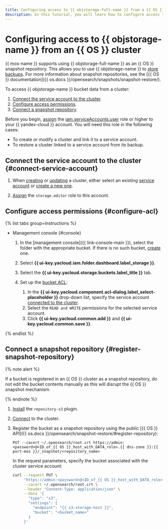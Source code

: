 ```yaml
---
title: Configuring access to {{ objstorage-full-name }} from a {{ OS }} cluster
description: In this tutorial, you will learn how to configure access to {{ objstorage-name }} to use it as an {{ OS }} snapshot repository.
---
```


# Configuring access to {{ objstorage-name }} from an {{ OS }} cluster


{{ mos-name }} supports using {{ objstorage-full-name }} as an {{ OS }} snapshot repository. This allows you to use {{ objstorage-name }} to [store backups](cluster-backups.md). For more information about snapshot repositories, see the [{{ OS }} documentation]({{ os.docs }}/opensearch/snapshots/snapshot-restore/).


To access {{ objstorage-name }} bucket data from a cluster:

1. [Connect the service account to the cluster](#connect-service-account).
1. [Configure access permissions](#configure-acl).
1. [Connect a snapshot repository](#register-snapshot-repository).


Before you begin, [assign](../../iam/operations/roles/grant.md) the [iam.serviceAccounts.user](../../iam/security/index.md#iam-serviceAccounts-user) role or higher to your {{ yandex-cloud }} account. You will need this role in the following cases:


* To create or modify a cluster and link it to a service account.
* To restore a cluster linked to a service account from its backup.

## Connect the service account to the cluster {#connect-service-account}


1. When [creating](cluster-create.md) or [updating](update.md) a cluster, either select an existing [service account](../../iam/concepts/users/service-accounts.md) or [create a new one](../../iam/operations/sa/create.md).

1. [Assign](../../iam/operations/sa/assign-role-for-sa.md) the `storage.editor` role to this account.


## Configure access permissions {#configure-acl}

{% list tabs group=instructions %}

- Management console {#console}

    
    1. In the [management console]({{ link-console-main }}), select the folder with the appropriate bucket. If there is no such bucket, [create](../../storage/operations/buckets/create.md) one.


    1. Select **{{ ui-key.yacloud.iam.folder.dashboard.label_storage }}**.
    1. Select the **{{ ui-key.yacloud.storage.buckets.label_title }}** tab.
    1. Set up the [bucket ACL](../../storage/operations/buckets/edit-acl.md):
        1. In the **{{ ui-key.yacloud.component.acl-dialog.label_select-placeholder }}** drop-down list, specify the service account [connected to the cluster](#connect-service-account).
        1. Select the `READ and WRITE` permissions for the selected service account.
        1. Click **{{ ui-key.yacloud.common.add }}** and **{{ ui-key.yacloud.common.save }}**.

{% endlist %}

## Connect a snapshot repository {#register-snapshot-repository}

{% note alert %}

If a bucket is registered in an {{ OS }} cluster as a snapshot repository, do not edit the bucket contents manually as this will disrupt the {{ OS }} snapshot mechanism.

{% endnote %}

1. [Install](plugins.md#update) the `repository-s3` plugin.
1. [Connect](connect.md) to the cluster.
1. Register the bucket as a snapshot repository using the public [{{ OS }} API]({{ os.docs }}/opensearch/snapshot-restore/#register-repository):

    ```http
    PUT --cacert ~/.opensearch/root.crt https://admin:<password>@<ID_of_{{ OS }}_host_with_DATA_role>.{{ dns-zone }}:{{ port-mos }}/_snapshot/<repository_name>
    ```

    In the request parameters, specify the bucket associated with the cluster service account:

    ```bash
    curl --request PUT \
         "https://admin:<password>@<ID_of_{{ OS }}_host_with_DATA_role>.{{ dns-zone }}:{{ port-mos }}/_snapshot/<repository_name>" \
         --cacert ~/.opensearch/root.crt \
         --header "Content-Type: application/json" \
         --data '{
           "type": "s3",
           "settings": {
             "endpoint": "{{ s3-storage-host }}",
             "bucket": "<bucket_name>"
           }
         }'
    ```
